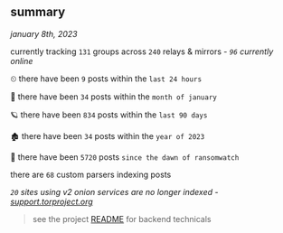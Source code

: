 
## summary
_january 8th, 2023_

currently tracking `131` groups across `240` relays & mirrors - _`96` currently online_

⏲ there have been `9` posts within the `last 24 hours`

🦈 there have been `34` posts within the `month of january`

🪐 there have been `834` posts within the `last 90 days`

🏚 there have been `34` posts within the `year of 2023`

🦕 there have been `5720` posts `since the dawn of ransomwatch`

there are `68` custom parsers indexing posts

_`20` sites using v2 onion services are no longer indexed - [support.torproject.org](https://support.torproject.org/onionservices/v2-deprecation/)_

> see the project [README](https://github.com/joshhighet/ransomwatch#ransomwatch--) for backend technicals
